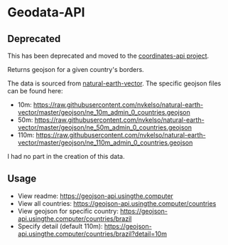 # Geodata-API

## Deprecated
This has been deprecated and moved to the [coordinates-api project](https://github.com/jonh-a/coordinates-api).

Returns geojson for a given country's borders.

The data is sourced from [natural-earth-vector](https://github.com/nvkelso/natural-earth-vector). The specific geojson files can be found here:

- 10m: https://raw.githubusercontent.com/nvkelso/natural-earth-vector/master/geojson/ne_10m_admin_0_countries.geojson
- 50m: https://raw.githubusercontent.com/nvkelso/natural-earth-vector/master/geojson/ne_50m_admin_0_countries.geojson
- 110m: https://raw.githubusercontent.com/nvkelso/natural-earth-vector/master/geojson/ne_110m_admin_0_countries.geojson

I had no part in the creation of this data.

## Usage
- View readme: https://geojson-api.usingthe.computer
- View all countries: https://geojson-api.usingthe.computer/countries
- View geojson for specific country: https://geojson-api.usingthe.computer/countries/brazil
- Specify detail (default 110m): https://geojson-api.usingthe.computer/countries/brazil?detail=10m
